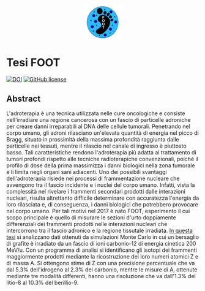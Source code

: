 <p align="center"> <img src="./progetto/foot.jpg" width="20%"> </p>

# Tesi FOOT

 [![DOI](https://zenodo.org/badge/755180838.svg)](https://doi.org/10.5281/zenodo.16323694) [![GitHub 
license](https://img.shields.io/github/license/simop07/swiss_summer_student_program)](https://github.com/simop07/swiss_summer_student_program/blob/main/LICENSE)

## Abstract

L'adroterapia è una tecnica utilizzata nelle cure oncologiche e consiste nell'irradiare una regione cancerosa con un fascio di particelle adroniche per creare danni irreparabili al DNA delle cellule tumorali. Penetrando nel corpo umano, gli adroni rilasciano un'elevata quantità di energia nel picco di Bragg, situato in prossimità della massima profondità raggiunta dalle particelle nei tessuti, mentre il rilascio nel canale di ingresso è piuttosto basso. Tali caratteristiche rendono l'adroterapia più adatta al trattamento di tumori profondi rispetto alle tecniche radioterapiche convenzionali, poiché il profilo di dose della prima massimizza i danni biologici nella zona tumorale e li limita negli organi sani adiacenti. Uno dei possibili svantaggi dell'adroterapia risiede nei processi di frammentazione nucleare che avvengono tra il fascio incidente e i nuclei del corpo umano. Infatti, vista la complessità nel rivelare i frammenti secondari prodotti dalle interazioni nucleari, risulta altrettanto difficile determinare con accuratezza l'energia da loro rilasciata e, di conseguenza, i danni biologici che potrebbero provocare nel corpo umano. Per tali motivi nel 2017 è nato FOOT, esperimento il cui scopo principale è quello di misurare le sezioni d'urto doppiamente differenziali dei frammenti prodotti nelle interazioni nucleari che intercorrono tra il fascio adronico e la regione tissutale irradiata. [In questa tesi](https://amslaurea.unibo.it/32339/ "Identificazione dei frammenti nucleari prodotti in eventi simulati all'esperimento FOOT") si analizzano dati ottenuti da simulazioni Monte Carlo in cui un bersaglio di grafite è irradiato da un fascio di ioni carbonio-12 di energia cinetica 200 MeV/u. Con un programma di analisi si identificano gli isotopi dei frammenti maggiormente prodotti mediante la ricostruzione dei loro numeri atomici Z e di massa A. Si ottengono stime di Z con una precisione percentuale che va dal 5.3% dell'idrogeno al 2.3% del carbonio, mentre le misure di A, ottenute mediante tre modalità differenti, hanno una risoluzione che va dall'1.3% del litio-8 al 10.3% del berillio-9.